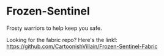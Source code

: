 # Frozen-Sentinel
Frosty warriors to help keep you safe.

Looking for the fabric repo? Here's the link!: https://github.com/CartoonishVillain/Frozen-Sentinel-Fabric
